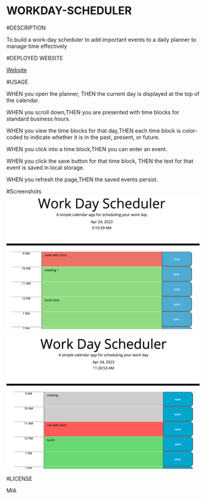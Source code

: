 # WORKDAY-SCHEDULER

#DESCRIPTION

To build a work-day scheduler  to add important events to a daily planner to manage time effectively

#DEPLOYED WEBSITE

[Website](https://priyankav89.github.io/Workdayscheduler/)

#USAGE

WHEN you open the planner, THEN the current day is displayed at the top of the calendar.


WHEN you scroll down,THEN you are presented with time blocks for standard business hours.

WHEN you view the time blocks for that day,THEN each time block is color-coded to indicate whether it is in the past, present, or future.

WHEN you click into a time block,THEN you can enter an event.

WHEN you click the save button for that time block, THEN the text for that event is saved in local storage.

WHEN you refresh the page,THEN the saved events persist.

#Screenshots
![Screenshot](./assets/images/first.png)




![Screenshot](./assets/images/second.png)


#LICENSE

MIA
